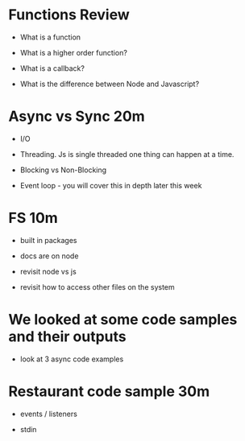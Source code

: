 # Functions Review
- What is a function

- What is a higher order function?

- What is a callback?

- What is the difference between Node and Javascript?

# Async vs Sync 20m
- I/O

- Threading. Js is single threaded one thing can happen at a time.

- Blocking vs Non-Blocking

- Event loop - you will cover this in depth later this week

# FS 10m
- built in packages

- docs are on node

- revisit node vs js

- revisit how to access other files on the system


# We looked at some code samples and their outputs 
- look at 3 async code examples

# Restaurant code sample 30m

- events / listeners

- stdin



